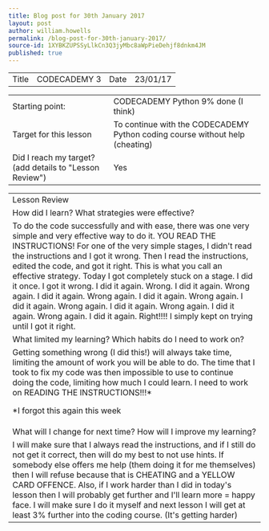 ```yaml
---
title: Blog post for 30th January 2017
layout: post
author: william.howells
permalink: /blog-post-for-30th-january-2017/
source-id: 1XYBKZUPSSyLlkCn3Q3jyMbc8aWpPieDehjf8dnkm4JM
published: true
---
```

<table>
  <tr>
    <td>Title</td>
    <td>CODECADEMY 3</td>
    <td>Date</td>
    <td>23/01/17</td>
  </tr>
</table>


<table>
  <tr>
    <td>
Starting point:</td>
    <td>
CODECADEMY Python 9% done (I think)</td>
  </tr>
  <tr>
    <td>
Target for this lesson</td>
    <td>
To continue with the CODECADEMY Python coding course without help (cheating)</td>
  </tr>
  <tr>
    <td>
Did I reach my target? 
(add details to "Lesson Review")</td>
    <td> 
Yes</td>
  </tr>
</table>


<table>
  <tr>
    <td>
Lesson Review</td>
  </tr>
  <tr>
    <td>
How did I learn?   What strategies were effective?</td>
  </tr>
  <tr>
    <td>
To do the code successfully and with ease, there was one very simple and very effective way to do it.  YOU READ THE INSTRUCTIONS!  For one of the very simple stages, I didn't read the instructions and I got it wrong.  Then I read the instructions, edited the code, and got it right.  This is what you call an effective strategy.  Today I got completely stuck on a stage.  I did it once.  I got it wrong.  I did it again.  Wrong.  I did it again.  Wrong again.    I did it again.  Wrong again.  I did it again.  Wrong again.  I did it again.  Wrong again.  I did it again.  Wrong again.  I did it again.  Wrong again.  I did it again.  Right!!!!  I simply kept on trying until I got it right.</td>
  </tr>
  <tr>
    <td>What limited my learning?   Which habits do I need to work on?</td>
  </tr>
  <tr>
    <td>
Getting something wrong (I did this!) will always take time, limiting the amount of work you will be able to do.  The time that I took to fix my code was then impossible to use to continue doing the code, limiting how much I could learn.  I need to work on READING THE INSTRUCTIONS!!!* 

*I forgot this again this week</td>
  </tr>
  <tr>
    <td>
What will I change for next time?   How will I improve my learning?</td>
  </tr>
  <tr>
    <td>
I will make sure that I always read the instructions, and if I still do not get it correct, then will do my best to not use hints.  If somebody else offers me help (them doing it for me themselves) then I will refuse because that is CHEATING and a YELLOW CARD OFFENCE.  Also, if I work harder than I did in today's lesson then I will probably get further and I'll learn more = happy face.  I will make sure I do it myself and next lesson I will get at least 3% further into the coding course.  (It's getting harder)</td>
  </tr>
</table>


